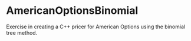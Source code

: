 # AmericanOptionsBinomial

Exercise in creating a C++ pricer for American Options using the binomial tree method.
